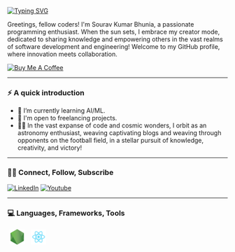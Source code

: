 <!-- ### Hi there 👋 -->

<!--
**souravbhunia07/souravbhunia07** is a ✨ _special_ ✨ repository because its `README.md` (this file) appears on your GitHub profile.

Here are some ideas to get you started:

- 🔭 I’m currently working on ...
- 🌱 I’m currently learning ...
- 👯 I’m looking to collaborate on ...
- 🤔 I’m looking for help with ...
- 💬 Ask me about ...
- 📫 How to reach me: ...
- 😄 Pronouns: ...
- ⚡ Fun fact: ...
-->
[![Typing SVG](https://readme-typing-svg.herokuapp.com?font=Fira+Code&pause=1000&width=435&lines=Hi+there!+It's+been+a+while+%F0%9F%91%8B%F0%9F%8F%BB)](https://git.io/typing-svg)

Greetings, fellow coders! I'm Sourav Kumar Bhunia, a passionate programming enthusiast. When the sun sets, I embrace my creator mode, dedicated to sharing knowledge and empowering others in the vast realms of software development and engineering! Welcome to my GitHub profile, where innovation meets collaboration.

<a href="https://www.buymeacoffee.com/" target="_blank"><img src="https://cdn.buymeacoffee.com/buttons/default-orange.png" alt="Buy Me A Coffee" height="41" width="174"></a>

---

### ⚡️ A quick introduction

- 🌱 I’m currently learning AI/ML. 
- 💼 I'm open to freelancing projects.
- 🤟🏻 In the vast expanse of code and cosmic wonders, I orbit as an astronomy enthusiast, weaving captivating blogs and weaving through opponents on the football field, in a stellar pursuit of knowledge, creativity, and victory!

---

### 🤝🏻 Connect, Follow, Subscribe

[![LinkedIn](https://img.shields.io/badge/LinkedIn-0077B5?style=for-the-badge&logo=linkedin&logoColor=white)](https://www.linkedin.com/in/sourav-kumar-bhunia-38408917a/)
[![Youtube](https://img.shields.io/badge/Youtube-FF0000?style=for-the-badge&logo=youtube&logoColor=white)](https://youtube.com/@UchihaDev106)

---

### 💻 Languages, Frameworks, Tools

<p float="left">
  <img style="padding:5px;" align="center" alt="NodeJS" width="35px" src="https://raw.githubusercontent.com/github/explore/80688e429a7d4ef2fca1e82350fe8e3517d3494d/topics/nodejs/nodejs.png"/>
  <img style="padding:5px;" align="center" alt="ReactJs" width="35px" src="https://raw.githubusercontent.com/github/explore/80688e429a7d4ef2fca1e82350fe8e3517d3494d/topics/react/react.png"/>
</p>
